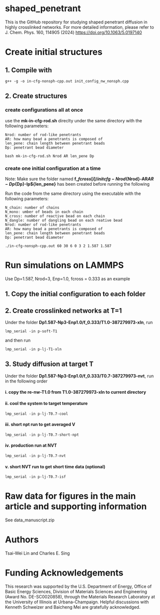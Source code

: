 # shaped_penetrant

This is the GitHub repository for studying shaped penetrant diffusion in highly crosslinked networks. For more detailed information, please refer to J. Chem. Phys. 160, 114905 (2024) https://doi.org/10.1063/5.0197140

# Create initial structures

## 1. Compile with 

```
g++ -g -o in-cfg-nonsph-cpp.out init_config_nw_nonsph.cpp
```

## 2. Create structures

### create configurations all at once

use the **mk-in-cfg-rod.sh** direclty under the same directory with the following parameters:

    Nrod: number of rod-like penetrants
    AR: how many bead a penetrants is composed of
    len_pene: chain length between penetrant beads
    Dp: penetrant bead diameter

```
bash mk-in-cfg-rod.sh Nrod AR len_pene Dp
```

### create one initial configuration at a time

Note: Make sure the folder named **f_${fcross[i]}/initcfg-Nrod${Nrod}-AR${AR}-Dp${Dp}-lp${len_pene}** has been created before running the following 

Run the code from the same directory using the executable with the following parameters: 

    N_chain: number of chains
    N_mono: umber of beads in each chain  
    N_cross: number of reactive bead on each chain
    N_dangle: number of dangling bead on each reative bead
    Nrod: number of rod-like penetrants
    AR: how many bead a penetrants is composed of
    len_pene: chain length between penetrant beads
    Dp: penetrant bead diameter

```
./in-cfg-nonsph-cpp.out 60 30 6 0 3 2 1.587 1.587
```

# Run simulations on LAMMPS

Use Dp=1.587, Nrod=3, Enp=1.0, fcross = 0.333 as an example

## 1. Copy the initial configuration to each folder

## 2. Create crosslinked networks at T=1

Under the folder **Dp1.587-Np3-Enp1.0/f_0.333/T1.0-387279973-xln**, run
```
lmp_serial -in p-soft-T1
```
and then run 

```
lmp_serial -in p-lj-T1-xln
```

## 3. Study diffusion at target T
Under the folder **Dp1.587-Np3-Enp1.0/f_0.333/T0.7-387279973-nvt**, run in the following order

#### i. copy the re-nw-T1.0 from T1.0-387279973-xln to current directory

#### ii. cool the system to target temperature

```
lmp_serial -in p-lj-T0.7-cool
```
#### iii. short npt run to get averaged V

```
lmp_serial -in p-lj-T0.7-short-npt
```

#### iv. production run at NVT

```
lmp_serial -in p-lj-T0.7-nvt
```

#### v. short NVT run to get short time data (optional)

```
lmp_serial -in p-lj-T0.7-isf
```

# Raw data for figures in the main article and supporting information

See data_manuscript.zip

# Authors
Tsai-Wei Lin and Charles E. Sing

# Funding Acknowledgements

This research was supported by the U.S. Department of Energy, Office of Basic Energy Sciences, Division of Materials Sciences and Engineering (Award No. DE-SC0020858), through the Materials Research Laboratory at the University of Illinois at Urbana-Champaign. Helpful discussions with Kenneth Schweizer and Baicheng Mei are gratefully acknowledged.

